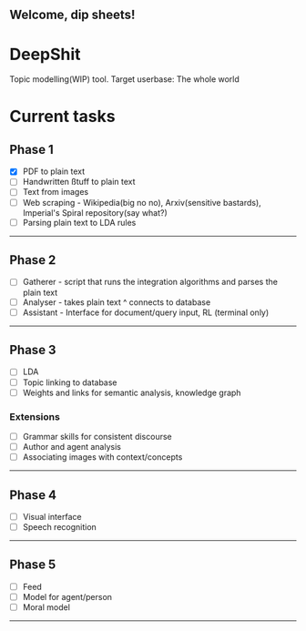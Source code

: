 Welcome, dip sheets!
---------------
DeepShit
==============

Topic modelling(WIP) tool. Target userbase: The whole world


# Current tasks
## Phase 1
- [x] PDF to plain text
- [ ] Handwritten ßtuff to plain text
- [ ] Text from images
- [ ] Web scraping - Wikipedia(big no no), Arxiv(sensitive bastards), Imperial's Spiral repository(say what?)
- [ ] Parsing plain text to LDA rules

***

## Phase 2
- [ ] Gatherer - script that runs the integration algorithms and parses the plain text
- [ ] Analyser - takes plain text ^ connects to database
- [ ] Assistant - Interface for document/query input, RL (terminal only)

***

## Phase 3
- [ ] LDA
- [ ] Topic linking to database 
- [ ] Weights and links for semantic analysis, knowledge graph
### Extensions
- [ ] Grammar skills for consistent discourse
- [ ] Author and agent analysis
- [ ] Associating images with context/concepts

***

## Phase 4
- [ ] Visual interface
- [ ] Speech recognition

***

## Phase 5
- [ ] Feed
- [ ] Model for agent/person
- [ ] Moral model

***
